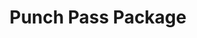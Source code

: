 ---
title: Punch Pass Package
price: 85 / 120 + Tax
duration: 10 sessions per pass
popular: false
features:
  - OFF-PEAK PUNCH CARD $85 + HST - Flexible access during designated daytime sessions ☀️
  - PEAK PUNCH CARD $120 + HST - Access prime-time sessions (weekends or evenings) 🌟
  - Perfect for flexible, casual play
  - 10 sessions included per punch card 🎫
  - One punch card per person 👤

  - No monthly commitment required 📅
  - Great for occasional players
description: Two convenient punch card options designed for players who prefer flexible scheduling without monthly commitments. Login or create a free member account to purchase the package.
signupLink: https://app.courtreserve.com/Online/Account/LogIn/16040
order: 3
---